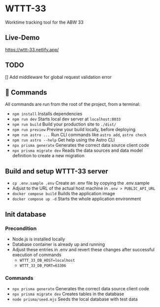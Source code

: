 # WTTT-33
Worktime tracking tool for the ABW 33

## Live-Demo

https://wttt-33.netlify.app/

## TODO
[] Add middleware for global request validation error

## 🧞 Commands

All commands are run from the root of the project, from a terminal:
- `npm install`             Installs dependencies                                                     
- `npm run dev`             Starts local dev server at `localhost:8033`                                
- `npm run build`           Build your production site to `./dist/`                                    
- `npm run preview`         Preview your build locally, before deploying                               
- `npm run astro ...`       Run CLI commands like `astro add`, `astro check`                           
- `npm run astro --help`    Get help using the Astro CLI                                               
- `npx prisma generate`     Generates the correct data source client code                              
- `npx prisma migrate dev`  Reads the data sources and data model definition to create a new migration 

## Build and setup WTTT-33 server

- `cp .env.sample .env`     Create an .env file by copying the .env.sample
- Adjust to the URL of the actual host machine in `.env > PUBLIC_API_URL`
- `docker compose build`    Builds the application image                                               
- `docker compose up -d`    Starts the whole application environment 

## Init database

### Precondition
- Node.js is installed locally
- Database container is already up and running
- Adjust these entries in .env and revert these changes after successful execution of commands
    - `WTTT_33_DB_HOST=localhost`
    - `WTTT_33_DB_PORT=63306`

### Commands
- `npx prisma generate`     Generates the correct data source client code   
- `npx prisma migrate dev`  Creates tables in the database
- `node prisma/seed.mjs`    Seeds the local database with test data                                   